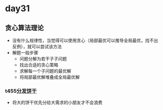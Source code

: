 # day31
## 贪心算法理论
  - 没有什么规律性，当觉得可以使用贪心（局部最优可以推导全局最优，找不出反例），就可以尝试该方法
  - 解题一般步骤
    - 问题分解为若干子子问题
    - 找出合适的贪心策略
    - 求解每一个子问题的最优解
    - 将局部最优解堆叠成全局最优解
### t455[分发饼干](https://leetcode.cn/problems/assign-cookies/)
  - 将大的饼干优先分给大需求的小朋友才不会浪费

